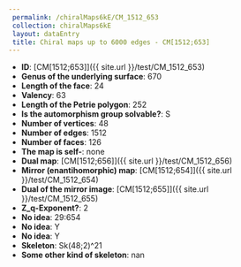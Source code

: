 ```yaml
--- 
 permalink: /chiralMaps6kE/CM_1512_653 
 collection: chiralMaps6kE
 layout: dataEntry
 title: Chiral maps up to 6000 edges - CM[1512;653]
---
```


- **ID**: [CM[1512;653]]({{ site.url }}/test/CM_1512_653)
- **Genus of the underlying surface**: 670
- **Length of the face**: 24
- **Valency**: 63
- **Length of the Petrie polygon**: 252
- **Is the automorphism group solvable?**: S
- **Number of vertices**: 48
- **Number of edges**: 1512
- **Number of faces**: 126
- **The map is self-**: none
- **Dual map**: [CM[1512;656]]({{ site.url }}/test/CM_1512_656)
- **Mirror (enantihomorphic) map**: [CM[1512;654]]({{ site.url }}/test/CM_1512_654)
- **Dual of the mirror image**: [CM[1512;655]]({{ site.url }}/test/CM_1512_655)
- **Z_q-Exponent?**: 2
- **No idea**:  29:654
- **No idea**: Y
- **No idea**: Y
- **Skeleton**: Sk(48;2)^21
- **Some other kind of skeleton**: nan
